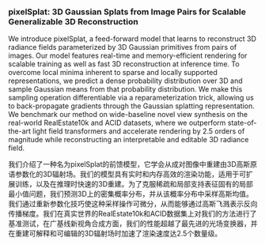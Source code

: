 ### pixelSplat: 3D Gaussian Splats from Image Pairs for Scalable Generalizable 3D Reconstruction

We introduce pixelSplat, a feed-forward model that learns to reconstruct 3D radiance fields parameterized by 3D Gaussian primitives from pairs of images. Our model features real-time and memory-efficient rendering for scalable training as well as fast 3D reconstruction at inference time. To overcome local minima inherent to sparse and locally supported representations, we predict a dense probability distribution over 3D and sample Gaussian means from that probability distribution. We make this sampling operation differentiable via a reparameterization trick, allowing us to back-propagate gradients through the Gaussian splatting representation. We benchmark our method on wide-baseline novel view synthesis on the real-world RealEstate10k and ACID datasets, where we outperform state-of-the-art light field transformers and accelerate rendering by 2.5 orders of magnitude while reconstructing an interpretable and editable 3D radiance field.

我们介绍了一种名为pixelSplat的前馈模型，它学会从成对图像中重建由3D高斯原语参数化的3D辐射场。我们的模型具有实时和内存高效的渲染功能，适用于可扩展训练，以及在推理时快速的3D重建。为了克服稀疏和局部支持表征固有的局部最小值问题，我们预测3D上的密集概率分布，并从该概率分布中采样高斯均值。我们通过重新参数化技巧使这种采样操作可微分，从而能够通过高斯飞溅表示反向传播梯度。我们在真实世界的RealEstate10k和ACID数据集上对我们的方法进行了基准测试，在广基线新视角合成方面，我们的性能超越了最先进的光场变换器，并在重建可解释和可编辑的3D辐射场时加速了渲染速度达2.5个数量级。
